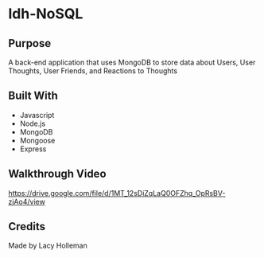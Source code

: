 # ldh-NoSQL
 
## Purpose

A back-end application that uses MongoDB to store data about Users, User Thoughts, User Friends, and Reactions to Thoughts

## Built With
- Javascript
- Node.js
- MongoDB
- Mongoose
- Express

## Walkthrough Video

https://drive.google.com/file/d/1MT_12sDiZqLaQ0OFZhq_OpRsBV-zjAo4/view

## Credits

Made by Lacy Holleman